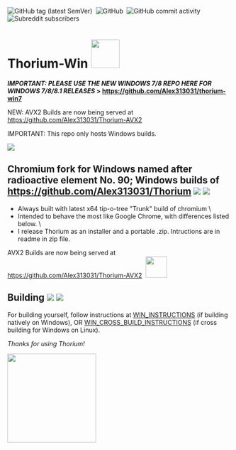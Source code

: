 ![GitHub tag (latest SemVer)](https://img.shields.io/github/v/tag/alex313031/thorium-win?label=Version%3A) &nbsp;![GitHub](https://img.shields.io/github/license/alex313031/thorium?color=green&label=License%3A) &nbsp;![GitHub commit activity](https://img.shields.io/github/commit-activity/w/alex313031/thorium?color=blueviolet&label=Commit%20Activity%3A) &nbsp;![Subreddit subscribers](https://img.shields.io/reddit/subreddit-subscribers/ChromiumBrowser?style=social)

# Thorium-Win <img src="https://github.com/Alex313031/Thorium/blob/main/logos/STAGING/winflag_animated.gif" width="64">

__*IMPORTANT: PLEASE USE THE NEW WINDOWS 7/8 REPO HERE FOR WINDOWS 7/8/8.1 RELEASES* > https://github.com/Alex313031/thorium-win7__ 

NEW: AVX2 Builds are now being served at https://github.com/Alex313031/Thorium-AVX2

IMPORTANT: This repo only hosts Windows builds.

<img src="https://github.com/Alex313031/Thorium/blob/main/logos/NEW/chromeos/chrome_app_icon_192.png">

## Chromium fork for Windows named after radioactive element No. 90; Windows builds of https://github.com/Alex313031/Thorium <img src="https://github.com/Alex313031/Thorium/blob/main/logos/NEW/bulb_light.svg#gh-dark-mode-only"> <img src="https://github.com/Alex313031/Thorium/blob/main/logos/NEW/bulb_dark.svg#gh-light-mode-only">

- Always built with latest x64 tip-o-tree "Trunk" build of chromium \
- Intended to behave the most like Google Chrome, with differences listed below. \
- I release Thorium as an installer and a portable .zip. Intructions are in readme in zip file.

AVX2 Builds are now being served at https://github.com/Alex313031/Thorium-AVX2 &nbsp;<img src="https://github.com/Alex313031/Thorium/blob/main/logos/STAGING/AVX2.png" width="48">

## Building <img src="https://github.com/Alex313031/Thorium/blob/main/logos/NEW/build_light.svg#gh-dark-mode-only"> <img src="https://github.com/Alex313031/Thorium/blob/main/logos/NEW/build_dark.svg#gh-light-mode-only">

For building yourself, follow instructions at [WIN_INSTRUCTIONS](https://github.com/Alex313031/Thorium/blob/main/docs/WIN_INSTRUCTIONS.txt) (if building natively on Windows), OR [WIN_CROSS_BUILD_INSTRUCTIONS](https://github.com/Alex313031/Thorium/blob/main/docs/WIN_CROSS_BUILD_INSTRUCTIONS.txt) (if cross building for Windows on Linux).

*Thanks for using Thorium!*

<img src="https://github.com/Alex313031/Thorium/blob/main/logos/STAGING/Thorium90_504.jpg" width="200">
